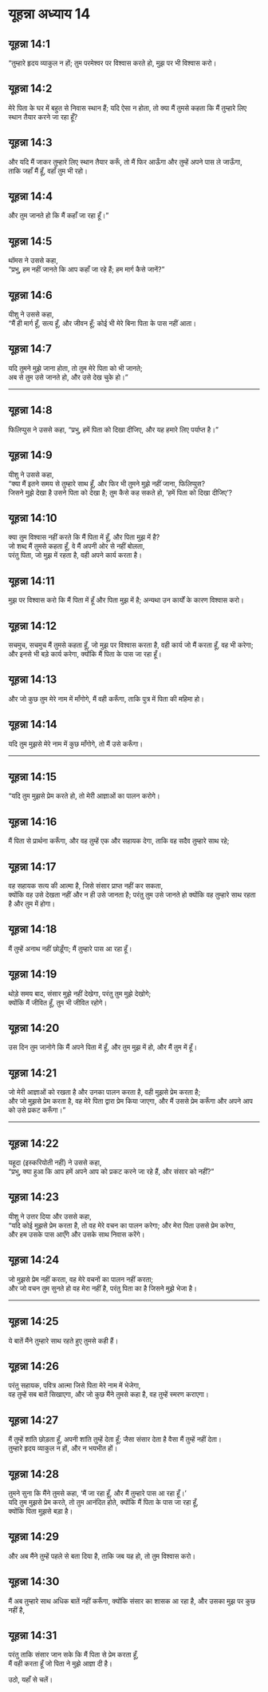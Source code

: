 # यूहन्ना अध्याय 14

## यूहन्ना 14:1

“तुम्हारे हृदय व्याकुल न हों; तुम परमेश्वर पर विश्वास करते हो, मुझ पर भी विश्वास करो।

## यूहन्ना 14:2

मेरे पिता के घर में बहुत से निवास स्थान हैं; यदि ऐसा न होता, तो क्या मैं तुमसे कहता कि मैं तुम्हारे लिए स्थान तैयार करने जा रहा हूँ?

## यूहन्ना 14:3

और यदि मैं जाकर तुम्हारे लिए स्थान तैयार करूँ, तो मैं फिर आऊँगा और तुम्हें अपने पास ले जाऊँगा,  
ताकि जहाँ मैं हूँ, वहाँ तुम भी रहो।

## यूहन्ना 14:4

और तुम जानते हो कि मैं कहाँ जा रहा हूँ।”

## यूहन्ना 14:5

थॉमस ने उससे कहा,  
“प्रभु, हम नहीं जानते कि आप कहाँ जा रहे हैं; हम मार्ग कैसे जानें?”

## यूहन्ना 14:6

यीशु ने उससे कहा,  
“मैं ही मार्ग हूँ, सत्य हूँ, और जीवन हूँ; कोई भी मेरे बिना पिता के पास नहीं आता।

## यूहन्ना 14:7

यदि तुमने मुझे जाना होता, तो तुम मेरे पिता को भी जानते;  
अब से तुम उसे जानते हो, और उसे देख चुके हो।”

---

## यूहन्ना 14:8

फिलिप्पुस ने उससे कहा, “प्रभु, हमें पिता को दिखा दीजिए, और यह हमारे लिए पर्याप्त है।”

## यूहन्ना 14:9

यीशु ने उससे कहा,  
“क्या मैं इतने समय से तुम्हारे साथ हूँ, और फिर भी तुमने मुझे नहीं जाना, फिलिप्पुस?  
जिसने मुझे देखा है उसने पिता को देखा है; तुम कैसे कह सकते हो, ‘हमें पिता को दिखा दीजिए’?

## यूहन्ना 14:10

क्या तुम विश्वास नहीं करते कि मैं पिता में हूँ, और पिता मुझ में है?  
जो शब्द मैं तुमसे कहता हूँ, वे मैं अपनी ओर से नहीं बोलता,  
परंतु पिता, जो मुझ में रहता है, वही अपने कार्य करता है।

## यूहन्ना 14:11

मुझ पर विश्वास करो कि मैं पिता में हूँ और पिता मुझ में है; अन्यथा उन कार्यों के कारण विश्वास करो।

## यूहन्ना 14:12

सचमुच, सचमुच मैं तुमसे कहता हूँ, जो मुझ पर विश्वास करता है, वही कार्य जो मैं करता हूँ, वह भी करेगा;  
और इनसे भी बड़े कार्य करेगा, क्योंकि मैं पिता के पास जा रहा हूँ।

## यूहन्ना 14:13

और जो कुछ तुम मेरे नाम में माँगोगे, मैं वही करूँगा, ताकि पुत्र में पिता की महिमा हो।

## यूहन्ना 14:14

यदि तुम मुझसे मेरे नाम में कुछ माँगोगे, तो मैं उसे करूँगा।

---

## यूहन्ना 14:15

“यदि तुम मुझसे प्रेम करते हो, तो मेरी आज्ञाओं का पालन करोगे।

## यूहन्ना 14:16

मैं पिता से प्रार्थना करूँगा, और वह तुम्हें एक और सहायक देगा, ताकि वह सदैव तुम्हारे साथ रहे;

## यूहन्ना 14:17

वह सहायक सत्य की आत्मा है, जिसे संसार प्राप्त नहीं कर सकता,  
क्योंकि वह उसे देखता नहीं और न ही उसे जानता है; परंतु तुम उसे जानते हो क्योंकि वह तुम्हारे साथ रहता है और तुम में होगा।

## यूहन्ना 14:18

मैं तुम्हें अनाथ नहीं छोड़ूँगा; मैं तुम्हारे पास आ रहा हूँ।

## यूहन्ना 14:19

थोड़े समय बाद, संसार मुझे नहीं देखेगा, परंतु तुम मुझे देखोगे;  
क्योंकि मैं जीवित हूँ, तुम भी जीवित रहोगे।

## यूहन्ना 14:20

उस दिन तुम जानोगे कि मैं अपने पिता में हूँ, और तुम मुझ में हो, और मैं तुम में हूँ।

## यूहन्ना 14:21

जो मेरी आज्ञाओं को रखता है और उनका पालन करता है, वही मुझसे प्रेम करता है;  
और जो मुझसे प्रेम करता है, वह मेरे पिता द्वारा प्रेम किया जाएगा, और मैं उससे प्रेम करूँगा और अपने आप को उसे प्रकट करूँगा।”

---

## यूहन्ना 14:22

यहूदा (इस्करियोती नहीं) ने उससे कहा,  
“प्रभु, क्या हुआ कि आप हमें अपने आप को प्रकट करने जा रहे हैं, और संसार को नहीं?”

## यूहन्ना 14:23

यीशु ने उत्तर दिया और उससे कहा,  
“यदि कोई मुझसे प्रेम करता है, तो वह मेरे वचन का पालन करेगा; और मेरा पिता उससे प्रेम करेगा,  
और हम उसके पास आएँगे और उसके साथ निवास करेंगे।

## यूहन्ना 14:24

जो मुझसे प्रेम नहीं करता, वह मेरे वचनों का पालन नहीं करता;  
और जो वचन तुम सुनते हो वह मेरा नहीं है, परंतु पिता का है जिसने मुझे भेजा है।

---

## यूहन्ना 14:25

ये बातें मैंने तुम्हारे साथ रहते हुए तुमसे कही हैं।

## यूहन्ना 14:26

परंतु सहायक, पवित्र आत्मा जिसे पिता मेरे नाम में भेजेगा,  
वह तुम्हें सब बातें सिखाएगा, और जो कुछ मैंने तुमसे कहा है, वह तुम्हें स्मरण कराएगा।

## यूहन्ना 14:27

मैं तुम्हें शांति छोड़ता हूँ, अपनी शांति तुम्हें देता हूँ; जैसा संसार देता है वैसा मैं तुम्हें नहीं देता।  
तुम्हारे हृदय व्याकुल न हों, और न भयभीत हों।

## यूहन्ना 14:28

तुमने सुना कि मैंने तुमसे कहा, ‘मैं जा रहा हूँ, और मैं तुम्हारे पास आ रहा हूँ।’  
यदि तुम मुझसे प्रेम करते, तो तुम आनंदित होते, क्योंकि मैं पिता के पास जा रहा हूँ,  
क्योंकि पिता मुझसे बड़ा है।

## यूहन्ना 14:29

और अब मैंने तुम्हें पहले से बता दिया है, ताकि जब यह हो, तो तुम विश्वास करो।

## यूहन्ना 14:30

मैं अब तुम्हारे साथ अधिक बातें नहीं करूँगा, क्योंकि संसार का शासक आ रहा है, और उसका मुझ पर कुछ नहीं है,

## यूहन्ना 14:31

परंतु ताकि संसार जान सके कि मैं पिता से प्रेम करता हूँ,  
मैं वही करता हूँ जो पिता ने मुझे आज्ञा दी है।

उठो, यहाँ से चलें।
